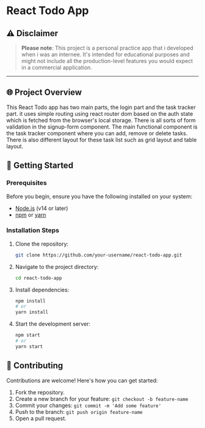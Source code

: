 #  React Todo App

## ⚠️ Disclaimer
> **Please note**: This project is a personal practice app that i developed when i was an internee. It's intended for educational purposes and might not include all the production-level features you would expect in a commercial application.

---

## 🌐 Project Overview
This React Todo app has two main parts, the login part and the task tracker part. it uses simple routing using react router dom based on the auth state which is fetched from the browser's local storage. There is all sorts of form validation in the signup-form component. The main functional component is the task tracker component where you can add, remove or delete tasks. There is also different layout for these task list such as grid layout and table layout.


## 🚀 Getting Started

### Prerequisites
Before you begin, ensure you have the following installed on your system:
- [Node.js](https://nodejs.org/) (v14 or later)
- [npm](https://www.npmjs.com/) or [yarn](https://yarnpkg.com/)

### Installation Steps
1. Clone the repository:
   ```bash
   git clone https://github.com/your-username/react-todo-app.git
   ```

2. Navigate to the project directory:
   ```bash
   cd react-todo-app
   ```

3. Install dependencies:
   ```bash
   npm install
   # or
   yarn install
   ```

4. Start the development server:
   ```bash
   npm start
   # or
   yarn start
   ```

## 🤝 Contributing

Contributions are welcome! Here's how you can get started:

1. Fork the repository.
2. Create a new branch for your feature: `git checkout -b feature-name`
3. Commit your changes: `git commit -m 'Add some feature'`
4. Push to the branch: `git push origin feature-name`
5. Open a pull request.